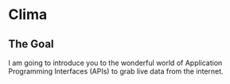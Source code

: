 

#  Clima

## The Goal
 I am going to introduce you to the wonderful world of Application Programming Interfaces (APIs) to grab live data from the internet. 


